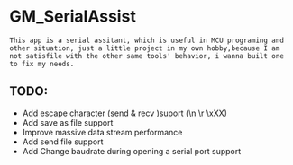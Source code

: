 # GM_SerialAssist

    This app is a serial assitant, which is useful in MCU programing and other situation, just a little project in my own hobby,because I am not satisfile with the other same tools' behavior, i wanna built one to fix my needs.

## TODO:
- Add escape character (send & recv )suport (\n \r \xXX)
- Add save as file support
- Improve massive data stream performance
- Add send file support
- Add Change baudrate during opening a serial port support
